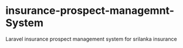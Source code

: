 # insurance-prospect-managemnt-System
Laravel insurance prospect management system for srilanka insurance 
